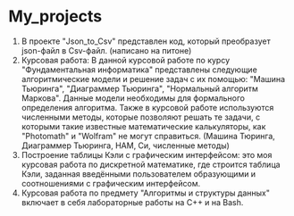 # My_projects
1) В проекте "Json_to_Csv" представлен код, который преобразует json-файл в Csv-файл. (написано на питоне)
2) Курсовая работа:
В данной курсовой работе по курсу "Фундаментальная информатика" представлены следующие алгоритмические модели и решение задач с их помощью: "Машина Тьюринга", "Диаграммер Тьюринга", "Нормальный алгоритм Маркова". Данные модели необходимы для формального определения алгоритма.
Также в курсовой работе используются численными методы, которые позволяют решать те задачи, с которыми такие известные математические калькуляторы, как "Photomath" и "Wolfram" не могут справиться. (Машина Тюринга, Диаграммер Тьюринга, НАМ, Cи, численные методы)
3) Построение таблицы Кэли с графическим интерфейсом: это моя курсовая работа по дискретной математике, где строится таблица Кэли, заданная введёнными пользователем образующими и соотношениями с графическим интерфейсом.
4) Курсовая работа по предмету "Алгоритмы и структуры данных" включает в себя лабораторные работы на С++ и на Bash.
